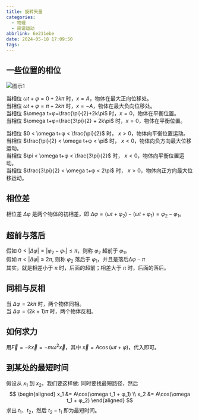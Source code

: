 ```yaml
---
title: 旋转矢量
categories:
  - 物理
  - 简谐运动
abbrlink: 6e211ebe
date: 2024-05-18 17:09:50
tags:
---
```


## 一些位置的相位
<!--more-->
![图示1](https://pic.imgdb.cn/item/664883a6d9c307b7e9acd582.jpg)

当相位 $\omega t+φ=0+2k\pi$ 时，$x=A$，物体在最大正向位移处。  
当相位 $\omega t+φ=π+2k\pi$ 时，$x=-A$，物体在最大负向位移处。  
当相位 $\omega t+φ=\frac{\pi}{2}+2k\pi$ 时，$x=0$，物体在平衡位置。  
当相位 $\omega t+φ=\frac{3\pi}{2} + 2k\pi$ 时，$x=0$，物体在平衡位置。  

当相位 $0 < \omega t+φ < \frac{\pi}{2}$ 时， $x>0$，物体向平衡位置运动。  
当相位 $\frac{\pi}{2} < \omega t+φ < \pi$ 时， $x<0$，物体向负方向最大位移运动。  
当相位 $\pi < \omega t+φ < \frac{3\pi}{2}$ 时， $x<0$，物体向平衡位置运动。  
当相位 $\frac{3\pi}{2} < \omega t+φ < 2\pi$ 时， $x>0$，物体向正方向最大位移运动。

## 相位差

相位差 $\Delta φ$ 是两个物体的初相差，即 $\Delta φ = (\omega t+φ_2) - (\omega t+φ_1) = φ_2 - φ_1$。

## 超前与落后

假如 $0 \lt |\Delta φ| = |φ_2 - φ_1| \leqslant \pi$，则称 $φ_2$ 超前于 $φ_1$。  
假如 $\pi < |\Delta φ| \leqslant 2\pi$, 则称 $φ_2$ 落后于 $φ_1$，并且是落后$\Delta φ - \pi$  
其实，就是相差小于 $\pi$ 时，后面的超前；相差大于 $\pi$ 时，后面的落后。

## 同相与反相

当 $\Delta φ = 2k\pi$ 时，两个物体同相。  
当 $\Delta φ = (2k+1)\pi$ 时，两个物体反相。

## 如何求力

用$\vec{F} = -k\vec{x} = -m\omega^2\vec{x}$，其中 $\vec{x} = A\cos(\omega t + φ)$，代入即可。

## 到某处的最短时间

假设从 $x_1$ 到 $x_2$，我们要这样做:
同时要找最短路径，然后
$$
\begin{aligned}
x_1 &= A\cos(\omega t_1 + φ_1) \\
x_2 &= A\cos(\omega t_1 + φ_2)
\end{aligned}
$$
求出 $t_1$、$t_2$，然后 $t_2 - t_1$ 即为最短时间。
